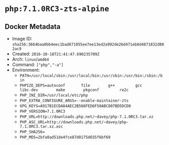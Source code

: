 # `php:7.1.0RC3-zts-alpine`

## Docker Metadata

- Image ID: `sha256:3664baa0bb4eec1bad671055ee7ee13ed2a992de26d471eb8d4871832d882ac9`
- Created: `2016-10-18T21:41:47.690235709Z`
- Arch: `linux`/`amd64`
- Command: `["php","-a"]`
- Environment:
  - `PATH=/usr/local/sbin:/usr/local/bin:/usr/sbin:/usr/bin:/sbin:/bin`
  - `PHPIZE_DEPS=autoconf 		file 		g++ 		gcc 		libc-dev 		make 		pkgconf 		re2c`
  - `PHP_INI_DIR=/usr/local/etc/php`
  - `PHP_EXTRA_CONFIGURE_ARGS=--enable-maintainer-zts`
  - `GPG_KEYS=A917B1ECDA84AEC2B568FED6F50ABC807BD5DCD0`
  - `PHP_VERSION=7.1.0RC3`
  - `PHP_URL=http://downloads.php.net/~davey/php-7.1.0RC3.tar.xz`
  - `PHP_ASC_URL=http://downloads.php.net/~davey/php-7.1.0RC3.tar.xz.asc`
  - `PHP_SHA256=`
  - `PHP_MD5=2bfa0ad51de4fce87d0175d655f6bf69`
